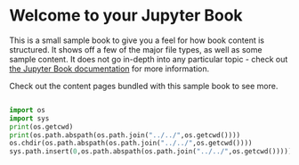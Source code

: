 # Welcome to your Jupyter Book

This is a small sample book to give you a feel for how book content is
structured.
It shows off a few of the major file types, as well as some sample content.
It does not go in-depth into any particular topic - check out [the Jupyter Book documentation](https://jupyterbook.org) for more information.

Check out the content pages bundled with this sample book to see more.

```{tableofcontents}
```

```python
import os
import sys
print(os.getcwd)
print(os.path.abspath(os.path.join("../../",os.getcwd())))
os.chdir(os.path.abspath(os.path.join("../../",os.getcwd())))
sys.path.insert(0,os.path.abspath(os.path.join("../../",os.getcwd()))))
```